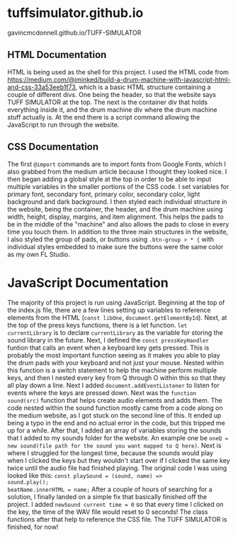# tuffsimulator.github.io
 
 gavincmcdonnell.github.io/TUFF-SIMULATOR

## HTML Documentation

HTML is being used as the shell for this project.  I used the HTML code from https://medium.com/@iminked/build-a-drum-machine-with-javascript-html-and-css-33a53eeb1f73, which is a basic HTML structure containing a couple of different divs.  One being the header, so that the website says TUFF SIMULATOR at the top.  The next is the container div that holds everything inside it, and the drum machine div where the drum machine stuff actually is.  At the end there is a script command allowing the JavaScript to run through the website.

## CSS Documentation

The first `@import` commands are to import fonts from Google Fonts, which I also grabbed from the medium article because I thought they looked nice.  I then began adding a global style at the top in order to be able to input multiple variables in the smaller portions of the CSS code.  I set variables for primary font, secondary font, primary color, secondary color, light background and dark background.  I then styled each individual structure in the website, being the container, the header, and the drum machine using width, height, display, margins, and item alignment.  This helps the pads to be in the middle of the "machine" and also allows the pads to close in every time you touch them.  In addition to the three main structures in the website, I also styled the group of pads, or buttons using `.btn-group > * {` with individual styles embedded to make sure the buttons were the same color as my own FL Studio.

# JavaScript Documentation

The majority of this project is run using JavaScript.  Beginning at the top of the index.js file, there are a few lines setting up variables to reference elements from the HTML (`const libOne`, `document.getElementById`). Next, at the top of the press keys functions, there is a let function.  `let currentLibrary` is to declare `currentLibrary` as the variable for storing the sound library in the future.  Next, I defined the `const pressKeyHandler` funtion that calls an event when a keyboard key gets pressed.  This is probably the most important function seeing as it makes you able to play the drum pads with your keyboard and not just your mouse.  Nested within this function is a switch statement to help the machine perform multiple keys, and then I nested every key from Q through O within this so that they all play down a line.  Next I added `document.addEventListener` to listen for events where the keys are pressed down.  Next was the `function sound(src)` function that helps create audio elements and adds them.  The code nested within the sound function mostly came from a code along on the medium website, as I got stuck on the second line of this.  It ended up being a typo in the end and no actual error in the code, but this tripped me up for a while. After that, I added an array of variables storing the sounds that I added to my sounds folder for the website.  An example one be `oneQ = new sound(file path for the sound you want mapped to Q here)`.  Next is where I struggled for the longest time, because the sounds would play when I clicked the keys but they wouldn't start over if I clicked the same key twice until the audio file had finished playing.  The original code I was using looked like this: 
`const playSound = (sound, name) =>                                        sound.play();                                                              beatName.innerHTML = name;`
After a couple of hours of searching for a solution, I finally landed on a simple fix that basically finished off the project.  I added `newSound current time = 0` so that every time I clicked on the key, the time of the WAV file would reset to 0 seconds!  The class functions after that help to reference the CSS file. The TUFF SIMULATOR is finished, for now!
